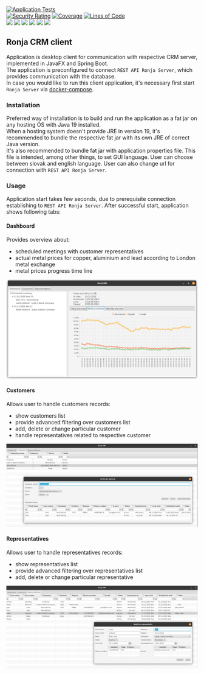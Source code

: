 [![Application Tests](https://github.com/BranislavBeno/Ronja-CRM-Desktop-Client/actions/workflows/tests.yml/badge.svg)](https://github.com/BranislavBeno/Ronja-CRM-Desktop-Client/actions/workflows/tests.yml)  
[![Security Rating](https://sonarcloud.io/api/project_badges/measure?project=com.ronja.crm.ronjaclient%3Aronja-parent&metric=security_rating)](https://sonarcloud.io/summary/new_code?id=com.ronja.crm.ronjaclient%3Aronja-parent)
[![Coverage](https://sonarcloud.io/api/project_badges/measure?project=com.ronja.crm.ronjaclient%3Aronja-parent&metric=coverage)](https://sonarcloud.io/dashboard?id=com.ronja.crm.ronjaclient%3Aronja-parent)
[![Lines of Code](https://sonarcloud.io/api/project_badges/measure?project=com.ronja.crm.ronjaclient%3Aronja-parent&metric=ncloc)](https://sonarcloud.io/dashboard?id=com.ronja.crm.ronjaclient%3Aronja-parent)  
[![](https://img.shields.io/badge/Java-19-blue)](/pom.xml)
[![](https://img.shields.io/badge/JavaFX-18.0.2-blue)](/pom.xml)
[![](https://img.shields.io/badge/Spring%20Boot-3.0.1-blue)](/pom.xml)
[![](https://img.shields.io/badge/Testcontainers-1.17.6-blue)](/pom.xml)
[![](https://img.shields.io/badge/Maven-3.8.6-blue)](https://img.shields.io/badge/maven-v3.8.6-blue)
[![](https://img.shields.io/badge/License-MIT-blue.svg)](https://opensource.org/licenses/MIT)

## Ronja CRM client
Application is desktop client for communication with respective CRM server, implemented in JavaFX and Spring Boot.    
The application is preconfigured to connect `REST API Ronja Server`, which provides communication with the database.  
In case you would like to run this client application, it's necessary first start `Ronja Server` via [docker-compose](/docker-compose.yml).

### Installation
Preferred way of installation is to build and run the application as a fat jar on any hosting OS with Java 19 installed.  
When a hosting system doesn't provide JRE in version 19, it's recommended to bundle the respective fat jar with its own JRE
of correct Java version.  
It's also recommended to bundle fat jar with application properties file. This file is intended, among other things,
to set GUI language. User can choose between slovak and english language.
User can also change url for connection with `REST API Ronja Server`.

### Usage
Application start takes few seconds, due to prerequisite connection establishing to `REST API Ronja Server`.
After successful start, application shows following tabs:

#### Dashboard
Provides overview about:
- scheduled meetings with customer representatives
- actual metal prices for copper, aluminium and lead according to London metal exchange
- metal prices progress time line

![](docs/images/ronja-client-dash-board.png)

#### Customers
Allows user to handle customers records:
- show customers list
- provide advanced filtering over customers list
- add, delete or change particular customer
- handle representatives related to respective customer


![](docs/images/ronja-client-customers.png)

#### Representatives
Allows user to handle representatives records:
- show representatives list
- provide advanced filtering over representatives list
- add, delete or change particular representative


![](docs/images/ronja-client-representatives.png)
